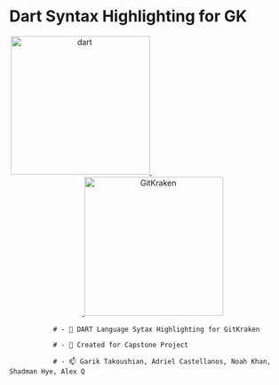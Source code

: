 # Dart Syntax Highlighting for GK
<p align="center"> <a href="https://dart.dev" target="_blank" rel="noreferrer"> <img src="https://www.vectorlogo.zone/logos/dartlang/dartlang-icon.svg" alt="dart" width="250" height="250"/> </a>ㅤㅤㅤㅤㅤㅤㅤㅤㅤㅤㅤㅤㅤㅤㅤㅤㅤㅤㅤㅤ<a href="https://www.gitkraken.com" target="_blank" rel="noreferrer"> <img src="https://external-content.duckduckgo.com/iu/?u=https%3A%2F%2Fpbs.twimg.com%2Fprofile_images%2F714866842419011584%2FLRrR48qp_400x400.jpg&f=1&nofb=1&ipt=8414d986c88e168bda3ff78124bd9971f0de639628e5da97810f1a92fb84078c&ipo=images" alt="GitKraken" width="250" height="250"/> </a> 

               # - 🔭 DART Language Sytax Highlighting for GitKraken

               # - 🌱 Created for Capstone Project

               # - 📫 Garik Takoushian, Adriel Castellanos, Noah Khan, Shadman Hye, Alex Q
